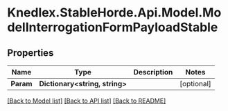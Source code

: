 # Knedlex.StableHorde.Api.Model.ModelInterrogationFormPayloadStable

## Properties

Name | Type | Description | Notes
------------ | ------------- | ------------- | -------------
**Param** | **Dictionary&lt;string, string&gt;** |  | [optional] 

[[Back to Model list]](../README.md#documentation-for-models) [[Back to API list]](../README.md#documentation-for-api-endpoints) [[Back to README]](../README.md)

